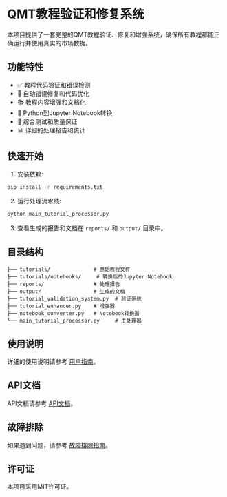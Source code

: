
# QMT教程验证和修复系统

本项目提供了一套完整的QMT教程验证、修复和增强系统，确保所有教程都能正确运行并使用真实的市场数据。

## 功能特性

- ✅ 教程代码验证和错误检测
- 🔧 自动错误修复和代码优化
- 📚 教程内容增强和文档化
- 📓 Python到Jupyter Notebook转换
- 🧪 综合测试和质量保证
- 📊 详细的处理报告和统计

## 快速开始

1. 安装依赖:
```bash
pip install -r requirements.txt
```

2. 运行处理流水线:
```bash
python main_tutorial_processor.py
```

3. 查看生成的报告和文档在 `reports/` 和 `output/` 目录中。

## 目录结构

```
├── tutorials/              # 原始教程文件
├── tutorials/notebooks/     # 转换后的Jupyter Notebook
├── reports/                # 处理报告
├── output/                 # 生成的文档
├── tutorial_validation_system.py  # 验证系统
├── tutorial_enhancer.py    # 增强器
├── notebook_converter.py   # Notebook转换器
└── main_tutorial_processor.py     # 主处理器
```

## 使用说明

详细的使用说明请参考 [用户指南](USER_GUIDE.md)。

## API文档

API文档请参考 [API文档](API_DOCS.md)。

## 故障排除

如果遇到问题，请参考 [故障排除指南](TROUBLESHOOTING.md)。

## 许可证

本项目采用MIT许可证。
